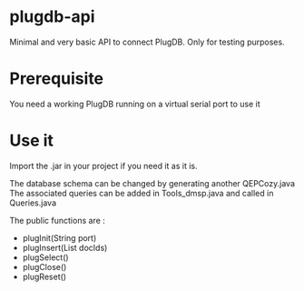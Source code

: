 # plugdb-api
Minimal and very basic API to connect PlugDB. Only for testing purposes.

# Prerequisite
You need a working PlugDB running on a virtual serial port to use it

# Use it
Import the .jar in your project if you need it as it is.

The database schema can be changed by generating another QEPCozy.java
The associated queries can be added in Tools_dmsp.java and called in Queries.java

The public functions are : 
* plugInit(String port)
* plugInsert(List<String> docIds)
* plugSelect()
* plugClose()
* plugReset()


